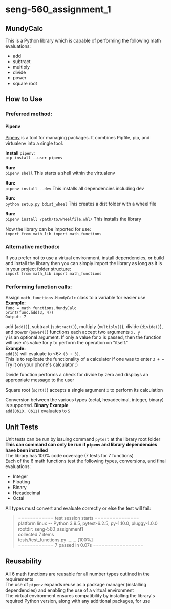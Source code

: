 # seng-560_assignment_1

## MundyCalc

This is a Python library which is capable of performing the following math evaluations:
* add
* subtract
* multiply
* divide
* power
* square root

## How to Use
### Preferred method:
#### Pipenv
[Pipenv](https://pipenv.pypa.io/en/latest/) is a tool for managing packages. It combines Pipfile, pip, and virtualenv into a single tool.

**Install** `pipenv`:  
`pip install --user pipenv`

**Run:**  
`pipenv shell` This starts a shell within the virtualenv

**Run:**  
`pipenv install --dev` This installs all dependencies including dev

**Run:**  
`python setup.py bdist_wheel` This creates a dist folder with a wheel file

**Run:**  
`pipenv install /path/to/wheelfile.whl/` This installs the library

Now the library can be imported for use:  
`import from math_lib import math_functions`

### Alternative method:x
If you prefer not to use a virtual environment, install dependencies, or build and install the library then you can simply import the library as long as it is in your project folder structure:  
`import from math_lib import math_functions`

### Performing function calls:
Assign `math_functions.MundyCalc` class to a variable for easier use  
**Example:**  
    `func = math_functions.MundyCalc`  
    `print(func.add(3, 4))`  
    `Output: 7`

add (`add()`), subtract (`subtract()`), multiply (`multiply()`), divide (`divide()`), and power (`power()`) functions each accept two arguments `x, y`  
y is an optional argument.
If only a value for x is passed, then the function will use x's value for y to perform the operation on "itself."  
**Example:**  
    `add(3)` will evaluate to \<6\> `(3 + 3)`.  
    This is to replicate the functionality of a calculator if one was to enter `3 + =`  
    Try it on your phone's calculator :)

Divide function performs a check for divide by zero and displays an appropriate message to the user

Square root (`sqrt()`) accepts a single argument `x` to perform its calculation

Conversion between the various types (octal, hexadecimal, integer, binary) is supported.
**Binary Example**  
    `add(0b10, 0b11)` evaluates to `5`

## Unit Tests
Unit tests can be run by issuing command `pytest` at the library root folder  
    **This can command can only be run if `pipenv` and library dependencies have been installed**  
The library has 100% code coverage (7 tests for 7 functions)  
Each of the 6 math functions test the following types, conversions, and final evaluations:
* Integer
* Floating
* Binary
* Hexadecimal
* Octal

All types must convert and evaluate correctly or else the test will fail:
> ============ test session starts ===============  
> platform linux -- Python 3.9.5, pytest-6.2.5, py-1.10.0, pluggy-1.0.0  
> rootdir: seng-560_assignment1  
> collected 7 items  
> tests/test_functions.py ....... [100%]  
> ============ 7 passed in 0.07s =================

## Reusability
All 6 math functions are reusable for all number types outlined in the requirements  
The use of `pipenv` expands reuse as a package manager (installing dependencies) and enabling the use of a virtual environment  
The virtual environment ensures compatibility by installing the library's required Python version, along with any additional packages, for use